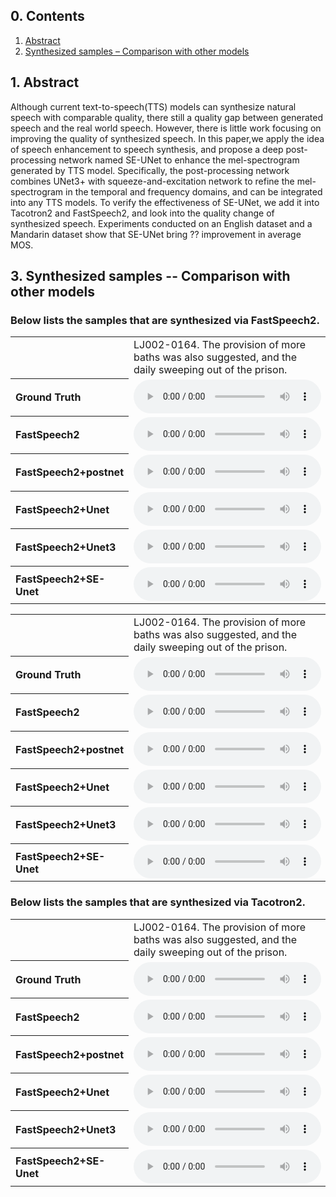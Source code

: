 
<html lang="en-US">
  <head>
    <meta charset="UTF-8">
    <meta name="viewport" content="width=device-width, initial-scale=1">
    <meta name="theme-color" content="#157878">
    <link rel="stylesheet" href="/assets/css/style.css?v=e27bf585b9c641a881074e09853cb11204774c97">
  </head>
  <body>


<h2>0. Contents</h2>
<ol>
  <li><a href="#abstract">Abstract</a></li>
  <li><a href="#samples-comp">Synthesized samples – Comparison with other models</a></li>
</ol>

<h2>1. Abstract<a name="abstract"></a></h2>

<p>Although current text-to-speech(TTS) models can synthesize natural speech with comparable quality, there still a quality gap between generated speech and the real world speech. However, there is little work focusing on improving the quality of synthesized speech. In this paper,we apply the idea of speech enhancement to speech synthesis, and propose a deep post-processing network named SE-UNet to enhance the mel-spectrogram generated by TTS model. Specifically, the post-processing network combines UNet3+ with squeeze-and-excitation network to refine the mel-spectrogram in the temporal and frequency domains, and can be integrated into any TTS models. To verify the effectiveness of SE-UNet, we add it into Tacotron2 and FastSpeech2, and look into the quality change of synthesized speech. Experiments conducted on an English dataset and a Mandarin dataset show that SE-UNet bring ?? improvement in average MOS. </p>

<h2>3. Synthesized samples -- Comparison with other models<a name="samples-comp"></a></h2>

<h3>Below lists the samples that are synthesized via FastSpeech2.</h3>

<table>
    <tr>
      <th style="text-align: left">    </th>
      <td style="text-align: left">LJ002-0164. The provision of more baths was also suggested, and the daily sweeping out of the prison.</td>
      <td style="text-align: left">LJ049-0213. The provision of more baths was also suggested, and the daily sweeping out of the prison.</td>
    </tr>
    <tr>
      <th style="text-align: left"><strong>Ground Truth</strong></th>
      <td style="text-align: left"><audio src="wavs\FastSpeech2\LJSpeech\Ground_Truth\LJ002-0164.wav" controls="" preload=""></audio></td>
      <td style="text-align: left"><audio src="wavs\FastSpeech2\LJSpeech\Ground_Truth\LJ049-0213.wav" controls="" preload=""></audio></td>
    </tr>
    <tr>
      <th style="text-align: left"><strong>FastSpeech2</strong></th>
      <td style="text-align: left"><audio src="wavs\FastSpeech2\LJSpeech\original\LJ002-0164.wav" controls="" preload=""></audio></td>
      <td style="text-align: left"><audio src="wavs\FastSpeech2\LJSpeech\original\LJ049-0213.wav" controls="" preload=""></audio></td>
    </tr>
    <tr>
      <th style="text-align: left"><strong>FastSpeech2+postnet</strong></th>
      <td style="text-align: left"><audio src="wavs\FastSpeech2\LJSpeech\postnet\LJ002-0164_post.wav" controls="" preload=""></audio></td>
      <td style="text-align: left"><audio src="wavs\FastSpeech2\LJSpeech\postnet\LJ049-0213_post.wav" controls="" preload=""></audio></td>
    </tr>
    <tr>
      <th style="text-align: left"><strong>FastSpeech2+Unet</strong></th>
      <td style="text-align: left"><audio src="wavs\FastSpeech2\LJSpeech\unet\LJ002-0164_post.wav" controls="" preload=""></audio></td>
      <td style="text-align: left"><audio src="wavs\FastSpeech2\LJSpeech\unet\LJ049-0213_post.wav" controls="" preload=""></audio></td>
    </tr>
    <tr>
      <th style="text-align: left"><strong>FastSpeech2+Unet3</strong></th>
      <td style="text-align: left"><audio src="wavs\FastSpeech2\LJSpeech\unet3\LJ002-0164_post.wav" controls="" preload=""></audio></td>
      <td style="text-align: left"><audio src="wavs\FastSpeech2\LJSpeech\unet3\LJ049-0213_post.wav" controls="" preload=""></audio></td>
    </tr>
    <tr>
      <th style="text-align: left"><strong>FastSpeech2+SE-Unet</strong></th>
      <td style="text-align: left"><audio src="wavs\FastSpeech2\LJSpeech\se_unet\LJ002-0164_post.wav" controls="" preload=""></audio></td>
      <td style="text-align: left"><audio src="wavs\FastSpeech2\LJSpeech\se_unet\LJ027-0063_post.wav" controls="" preload=""></audio></td>
    </tr>
</table>
<table>
    <tr>
      <th style="text-align: left">    </th>
      <td style="text-align: left">LJ002-0164. The provision of more baths was also suggested, and the daily sweeping out of the prison.</td>
      <td style="text-align: left">LJ049-0213. The provision of more baths was also suggested, and the daily sweeping out of the prison.</td>
    </tr>
    <tr>
      <th style="text-align: left"><strong>Ground Truth</strong></th>
      <td style="text-align: left"><audio src="wavs\FastSpeech2\LJSpeech\Ground_Truth\LJ002-0164.wav" controls="" preload=""></audio></td>
      <td style="text-align: left"><audio src="wavs\FastSpeech2\LJSpeech\Ground_Truth\LJ049-0213.wav" controls="" preload=""></audio></td>
    </tr>
    <tr>
      <th style="text-align: left"><strong>FastSpeech2</strong></th>
      <td style="text-align: left"><audio src="wavs\FastSpeech2\LJSpeech\original\LJ002-0164.wav" controls="" preload=""></audio></td>
      <td style="text-align: left"><audio src="wavs\FastSpeech2\LJSpeech\original\LJ049-0213.wav" controls="" preload=""></audio></td>
    </tr>
    <tr>
      <th style="text-align: left"><strong>FastSpeech2+postnet</strong></th>
      <td style="text-align: left"><audio src="wavs\FastSpeech2\LJSpeech\postnet\LJ002-0164.wav" controls="" preload=""></audio></td>
      <td style="text-align: left"><audio src="wavs\FastSpeech2\LJSpeech\postnet\LJ049-0213.wav" controls="" preload=""></audio></td>
    </tr>
    <tr>
      <th style="text-align: left"><strong>FastSpeech2+Unet</strong></th>
      <td style="text-align: left"><audio src="wavs\FastSpeech2\LJSpeech\unet\LJ002-0164.wav" controls="" preload=""></audio></td>
      <td style="text-align: left"><audio src="wavs\FastSpeech2\LJSpeech\unet\LJ049-0213.wav" controls="" preload=""></audio></td>
    </tr>
    <tr>
      <th style="text-align: left"><strong>FastSpeech2+Unet3</strong></th>
      <td style="text-align: left"><audio src="wavs\FastSpeech2\LJSpeech\unet3\LJ002-0164.wav" controls="" preload=""></audio></td>
      <td style="text-align: left"><audio src="wavs\FastSpeech2\LJSpeech\unet3\LJ049-0213.wav" controls="" preload=""></audio></td>
    </tr>
    <tr>
      <th style="text-align: left"><strong>FastSpeech2+SE-Unet</strong></th>
      <td style="text-align: left"><audio src="wavs\FastSpeech2\LJSpeech\se_unet\LJ002-0164.wav" controls="" preload=""></audio></td>
      <td style="text-align: left"><audio src="wavs\FastSpeech2\LJSpeech\se_unet\LJ027-0063.wav" controls="" preload=""></audio></td>
    </tr>
</table>

    
<h3>Below lists the samples that are synthesized via Tacotron2.</h3>
<table>
    <tr>
      <th style="text-align: left">    </th>
      <td style="text-align: left">LJ002-0164. The provision of more baths was also suggested, and the daily sweeping out of the prison.</td>
      <td style="text-align: left">LJ049-0213. The provision of more baths was also suggested, and the daily sweeping out of the prison.</td>
    </tr>
    <tr>
      <th style="text-align: left"><strong>Ground Truth</strong></th>
      <td style="text-align: left"><audio src="wavs\FastSpeech2\LJSpeech\Ground_Truth\LJ002-0164.wav" controls="" preload=""></audio></td>
      <td style="text-align: left"><audio src="wavs\FastSpeech2\LJSpeech\Ground_Truth\LJ049-0213.wav" controls="" preload=""></audio></td>
    </tr>
    <tr>
      <th style="text-align: left"><strong>FastSpeech2</strong></th>
      <td style="text-align: left"><audio src="wavs\FastSpeech2\LJSpeech\original\LJ002-0164.wav" controls="" preload=""></audio></td>
      <td style="text-align: left"><audio src="wavs\FastSpeech2\LJSpeech\original\LJ049-0213.wav" controls="" preload=""></audio></td>
    </tr>
    <tr>
      <th style="text-align: left"><strong>FastSpeech2+postnet</strong></th>
      <td style="text-align: left"><audio src="wavs\FastSpeech2\LJSpeech\postnet\LJ002-0164.wav" controls="" preload=""></audio></td>
      <td style="text-align: left"><audio src="wavs\FastSpeech2\LJSpeech\postnet\LJ049-0213.wav" controls="" preload=""></audio></td>
    </tr>
    <tr>
      <th style="text-align: left"><strong>FastSpeech2+Unet</strong></th>
      <td style="text-align: left"><audio src="wavs\FastSpeech2\LJSpeech\unet\LJ002-0164.wav" controls="" preload=""></audio></td>
      <td style="text-align: left"><audio src="wavs\FastSpeech2\LJSpeech\unet\LJ049-0213.wav" controls="" preload=""></audio></td>
    </tr>
    <tr>
      <th style="text-align: left"><strong>FastSpeech2+Unet3</strong></th>
      <td style="text-align: left"><audio src="wavs\FastSpeech2\LJSpeech\unet3\LJ002-0164.wav" controls="" preload=""></audio></td>
      <td style="text-align: left"><audio src="wavs\FastSpeech2\LJSpeech\unet3\LJ049-0213.wav" controls="" preload=""></audio></td>
    </tr>
    <tr>
      <th style="text-align: left"><strong>FastSpeech2+SE-Unet</strong></th>
      <td style="text-align: left"><audio src="wavs\FastSpeech2\LJSpeech\se_unet\LJ002-0164.wav" controls="" preload=""></audio></td>
      <td style="text-align: left"><audio src="wavs\FastSpeech2\LJSpeech\se_unet\LJ027-0063.wav" controls="" preload=""></audio></td>
    </tr>
</table>
    
  </body>
</html>

